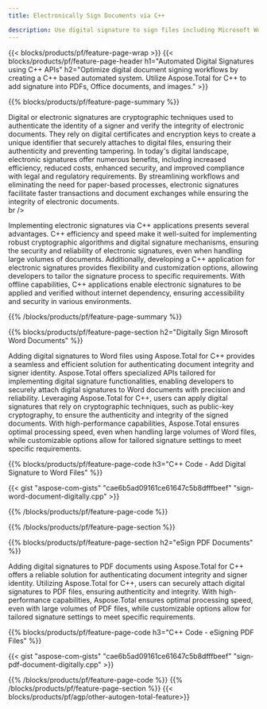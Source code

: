 ```yaml
---
title: Electronically Sign Documents via C++ 

description: Use digital signature to sign files including Microsoft Word, Excel, PowerPoint, PDF and Images via your C++ application. Add e-Signature online via app.
---
```


{{< blocks/products/pf/feature-page-wrap >}}
{{< blocks/products/pf/feature-page-header h1="Automated Digital Signatures using C++ APIs" h2="Optimize digital document signing workflows by creating a C++ based automated system. Utilize Aspose.Total for C++ to add signature into PDFs, Office documents, and images." >}}

{{% blocks/products/pf/feature-page-summary %}}

Digital or electronic signatures are cryptographic techniques used to authenticate the identity of a signer and verify the integrity of electronic documents. They rely on digital certificates and encryption keys to create a unique identifier that securely attaches to digital files, ensuring their authenticity and preventing tampering. In today's digital landscape, electronic signatures offer numerous benefits, including increased efficiency, reduced costs, enhanced security, and improved compliance with legal and regulatory requirements. By streamlining workflows and eliminating the need for paper-based processes, electronic signatures facilitate faster transactions and document exchanges while ensuring the integrity of electronic documents. <br /> br />

Implementing electronic signatures via C++ applications presents several advantages. C++ efficiency and speed make it well-suited for implementing robust cryptographic algorithms and digital signature mechanisms, ensuring the security and reliability of electronic signatures, even when handling large volumes of documents. Additionally, developing a C++ application for electronic signatures provides flexibility and customization options, allowing developers to tailor the signature process to specific requirements. With offline capabilities, C++ applications enable electronic signatures to be applied and verified without internet dependency, ensuring accessibility and security in various environments. 

{{% /blocks/products/pf/feature-page-summary  %}}

{{% blocks/products/pf/feature-page-section  h2="Digitally Sign Mirosoft Word Documents" %}}

Adding digital signatures to Word files using Aspose.Total for C++ provides a seamless and efficient solution for authenticating document integrity and signer identity. Aspose.Total offers specialized APIs tailored for implementing digital signature functionalities, enabling developers to securely attach digital signatures to Word documents with precision and reliability. Leveraging Aspose.Total for C++, users can apply digital signatures that rely on cryptographic techniques, such as public-key cryptography, to ensure the authenticity and integrity of the signed documents. With high-performance capabilities, Aspose.Total ensures optimal processing speed, even when handling large volumes of Word files, while customizable options allow for tailored signature settings to meet specific requirements. 

{{% blocks/products/pf/feature-page-code h3="C++ Code - Add Digital Signature to Word Files" %}}

{{< gist "aspose-com-gists" "cae6b5ad09161ce61647c5b8dfffbeef" "sign-word-document-digitally.cpp" >}}

{{% /blocks/products/pf/feature-page-code  %}}

{{% /blocks/products/pf/feature-page-section %}}

{{% blocks/products/pf/feature-page-section  h2="eSign PDF Documents" %}}

Adding digital signatures to PDF documents using Aspose.Total for C++ offers a reliable solution for authenticating document integrity and signer identity.  Utilizing Aspose.Total for C++, users can securely attach digital signatures to PDF files, ensuring authenticity and integrity. With high-performance capabilities, Aspose.Total ensures optimal processing speed, even with large volumes of PDF files, while customizable options allow for tailored signature settings to meet specific requirements.

{{% blocks/products/pf/feature-page-code h3="C++ Code - eSigning PDF Files" %}}

{{< gist "aspose-com-gists" "cae6b5ad09161ce61647c5b8dfffbeef" "sign-pdf-document-digitally.cpp" >}}

{{% /blocks/products/pf/feature-page-code  %}}
{{% /blocks/products/pf/feature-page-section %}}
{{< blocks/products/pf/agp/other-autogen-total-feature>}}